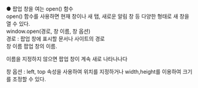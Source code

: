 ● 팝업 창을 여는 open() 함수 <br>
open() 함수를 사용하면 현재 창이나 새 탭, 새로운 알림 창 등 다양한 형태로 새 창을 열 수 있다. <br>
window.open(경로, 창 이름, 창 옵션) <br>
경로 : 팝업 창에 표시할 문서나 사이트의 경로 <br>
창 이름  팝업 창의 이름. <p color=red>이름을 지정하지 않으면 팝업 창이 계속 새로 나타나나다</p>
창 옵션 : left, top 속성을 사용하여 위치를 지정하거나 width,height를 이용하여 크기를 조정할 수 있다.
